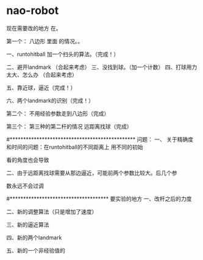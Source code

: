 # nao-robot
现在需要改的地方 在。

第一个：
八边形 里面 的情况。。

一、runtohitball
	加一个扫头的算法。（完成！）

二、避开landmark
（合起来考虑）
三、没找到球。（加一个计数）
四、打球用力太大、怎么办
（合起来考虑）

五、靠近球，逼近（完成！）

六、两个landmark的识别（完成！）



第二个：
不用经验参数走到八边形（完成）



第三个：
第三种的第二杆的情况
远距离找球（完成）





#***********************************************
问题：
一、
关于精确度和时间的问题：在runtohitball的不同距离上 用不同的初始

看的角度也会导致

二、由于远距离找球需要从那边逼近，可能前两个参数比较大。后几个参

数永远不会过调

#*************************************
要实验的地方
一、改杆之后的力度

二、新的调整算法（只是增加了速度）

三、新的逼近算法

四、新的两个landmark

五、新的一个非经验值的
